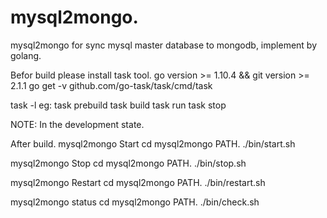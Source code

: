 # mysql2mongo.

mysql2mongo for sync mysql master database to mongodb, implement by golang.

Befor build please install task tool.
go version >= 1.10.4 && git version >= 2.1.1
go get -v github.com/go-task/task/cmd/task

task -l
eg:
    task prebuild
    task build
    task run
    task stop

NOTE: 
In the development state.

After build.
mysql2mongo Start
cd mysql2mongo PATH.
./bin/start.sh

mysql2mongo Stop
cd mysql2mongo PATH.
./bin/stop.sh

mysql2mongo Restart
cd mysql2mongo PATH.
./bin/restart.sh

mysql2mongo status
cd mysql2mongo PATH.
./bin/check.sh

